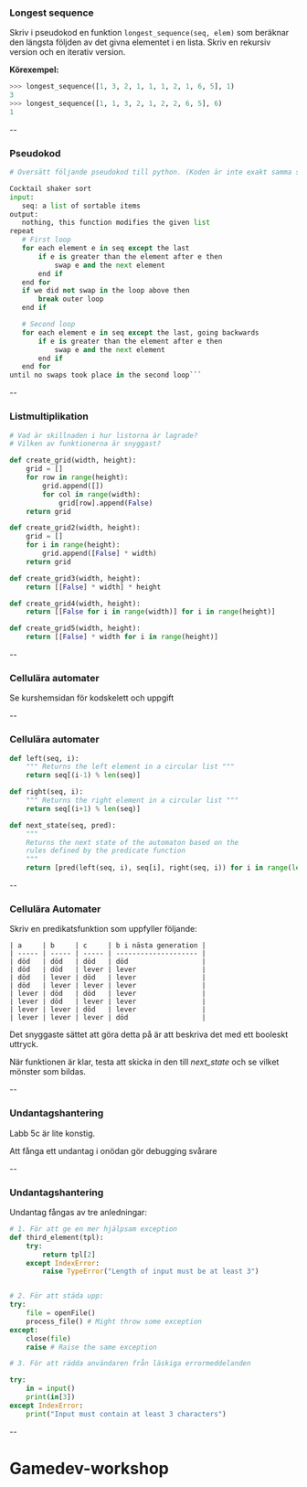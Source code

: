 ### Longest sequence

Skriv i pseudokod en funktion `longest_sequence(seq, elem)` som beräknar den längsta följden av det givna elementet i en lista.
Skriv en rekursiv version och en iterativ version.

**Körexempel:**

```python
>>> longest_sequence([1, 3, 2, 1, 1, 1, 2, 1, 6, 5], 1)
3
>>> longest_sequence([1, 1, 3, 2, 1, 2, 2, 6, 5], 6)
1
```

--

### Pseudokod


```python
# Översätt följande pseudokod till python. (Koden är inte exakt samma som finns på kurshemsidan)

Cocktail shaker sort
input:
   seq: a list of sortable items
output:
   nothing, this function modifies the given list
repeat
   # First loop
   for each element e in seq except the last
       if e is greater than the element after e then
           swap e and the next element
       end if
   end for
   if we did not swap in the loop above then
       break outer loop
   end if

   # Second loop
   for each element e in seq except the last, going backwards
       if e is greater than the element after e then
           swap e and the next element
       end if
   end for
until no swaps took place in the second loop```
```

--

### Listmultiplikation

```python
# Vad är skillnaden i hur listorna är lagrade?
# Vilken av funktionerna är snyggast?

def create_grid(width, height):
    grid = []
    for row in range(height):
        grid.append([])
        for col in range(width):
            grid[row].append(False)
    return grid

def create_grid2(width, height):
    grid = []
    for i in range(height):
        grid.append([False] * width)
    return grid

def create_grid3(width, height):
    return [[False] * width] * height

def create_grid4(width, height):
    return [[False for i in range(width)] for i in range(height)]

def create_grid5(width, height):
    return [[False] * width for i in range(height)]
```

--

### Cellulära automater

Se kurshemsidan för kodskelett och uppgift

--

### Cellulära automater

```python
def left(seq, i):
    """ Returns the left element in a circular list """
    return seq[(i-1) % len(seq)]

def right(seq, i):
    """ Returns the right element in a circular list """
    return seq[(i+1) % len(seq)]

def next_state(seq, pred):
    """
    Returns the next state of the automaton based on the
    rules defined by the predicate function
    """
    return [pred(left(seq, i), seq[i], right(seq, i)) for i in range(len(seq))]
```

--

### Cellulära Automater

Skriv en predikatsfunktion som uppfyller följande:

```
| a     | b     | c     | b i nästa generation |
| ----- | ----- | ----- | -------------------- |
| död   | död   | död   | död                  |
| död   | död   | lever | lever                |
| död   | lever | död   | lever                |
| död   | lever | lever | lever                |
| lever | död   | död   | lever                |
| lever | död   | lever | lever                |
| lever | lever | död   | lever                |
| lever | lever | lever | död                  |
```

Det snyggaste sättet att göra detta på är att beskriva det med ett booleskt uttryck.

När funktionen är klar, testa att skicka in den till *next_state* och se vilket mönster som bildas.


--

### Undantagshantering

Labb 5c är lite konstig.

Att fånga ett undantag i onödan gör debugging svårare


--

### Undantagshantering

Undantag fångas av tre anledningar:


```python
# 1. För att ge en mer hjälpsam exception
def third_element(tpl):
    try:
        return tpl[2]
    except IndexError:
        raise TypeError("Length of input must be at least 3")


# 2. För att städa upp:
try:
    file = openFile()
    process_file() # Might throw some exception
except:
    close(file)
    raise # Raise the same exception

# 3. För att rädda användaren från läskiga errormeddelanden

try:
    in = input()
    print(in[3])
except IndexError:
    print("Input must contain at least 3 characters")
```


--

# Gamedev-workshop
